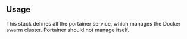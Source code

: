 ## Usage

This stack defines all the portainer service, which manages the Docker swarm cluster. Portainer should not manage itself.
